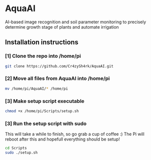 # AquaAI
AI-based image recognition and soil parameter monitoring to precisely determine growth stage of plants and automate irrigation

## Installation instructions

### [1] Clone the repo into /home/pi
``` bash
git clone https://github.com/Cr4zySh4rk/AquaAI.git
```

### [2] Move all files from AquaAI into /home/pi
``` bash
mv /home/pi/AquaAI/* /home/pi
```
### [3] Make setup script executable
``` bash
chmod +x /home/pi/Scripts/setup.sh
```

### [3] Run the setup script with sudo
This will take a while to finish, so go grab a cup of coffee :)
The Pi will reboot after this and hopefull everything should be setup!
``` bash
cd Scripts
sudo ./setup.sh
```
